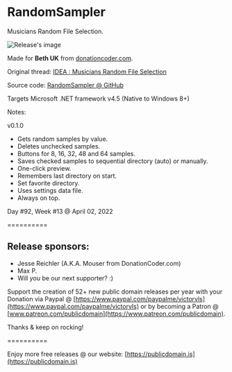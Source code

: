 # RandomSampler

Musicians Random File Selection.

![Release's image](https://user-images.githubusercontent.com/54631779/161393518-cefa1d2e-9d0e-4b82-9954-1e14278a1183.png)

Made for **Beth UK** from [donationcoder.com](https://www.donationcoder.com).

Original thread: [IDEA : Musicians Random File Selection](https://www.donationcoder.com/forum/index.php?topic=52122.0)

Source code: [RandomSampler @ GitHub](https://github.com/publicdomain/randomsampler)

Targets Microsoft .NET framework v4.5 (Native to Windows 8+)

Notes:

v0.1.0

- Gets random samples by value.
- Deletes unchecked samples.
- Buttons for 8, 16, 32, 48 and 64 samples.
- Saves checked samples to sequential directory (auto) or manually.
- One-click preview.
- Remembers last directory on start.
- Set favorite directory.
- Uses settings data file.
- Always on top. 

Day #92, Week #13 @ April 02, 2022

==========

## Release sponsors:

* Jesse Reichler (A.K.A. Mouser from DonationCoder.com)
* Max P.
* Will *you* be our next supporter? :)

Support the creation of 52+ new public domain releases per year with your Donation via Paypal @ [https://www.paypal.com/paypalme/victorvls](https://www.paypal.com/paypalme/victorvls) or by becoming a Patron @ [www.patreon.com/publicdomain](https://www.patreon.com/publicdomain).

Thanks & keep on rocking!

==========

Enjoy more free releases @ our website: [https://publicdomain.is](https://publicdomain.is)
